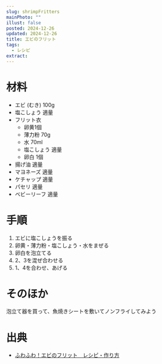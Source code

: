 ```yaml
---
slug: shrimpFritters
mainPhoto: ""
illust: false
posted: 2024-12-26
updated: 2024-12-26
title: エビのフリット
tags:
  - レシピ
extract:
---
```

# 材料

- エビ (むき) 100g
- 塩こしょう 適量
- フリット衣
  - 卵黄1個
  - 薄力粉 70g
  - 水 70ml
  - 塩こしょう 適量
  - 卵白 1個
- 揚げ油 適量
- マヨネーズ 適量
- ケチャップ 適量
- パセリ 適量
- ベビーリーフ 適量


# 手順

1. エビに塩こしょうを振る
2. 卵黄・薄力粉・塩こしょう・水をまぜる
3. 卵白を泡立てる
4. 2、3を混ぜ合わせる　
5. 1、4を合わせ、あげる

# そのほか

泡立て器を買って、魚焼きシートを敷いてノンフライしてみよう

# 出典

- [ふわふわ！エビのフリット　レシピ・作り方](https://www.kurashiru.com/recipes/2853a34a-fbad-4176-bc80-9fe28ff213a0)

